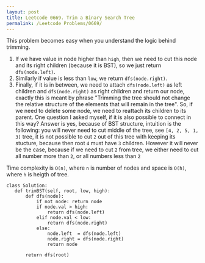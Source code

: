 ```yaml
---
layout: post
title: Leetcode 0669. Trim a Binary Search Tree
permalink: /Leetcode Problems/0669/
---
```


This problem becomes easy when you understand the logic behind trimming. 
 
 1. If we have value in node higher than `high`, then we need to cut this node and its right children (because it is BST), so we just return `dfs(node.left)`.
 2.  Similarly if value is less than `low`, we return `dfs(node.right)`. 
 3.  Finally, if it is in between, we need to attach `dfs(node.left)` as left children and `dfs(node.right)` as right children and return our node, exactly this is meant by phrase "Trimming the tree should not change the relative structure of the elements that will remain in the tree". So, if we need to delete some node, we need to reattach its children to its parent. One question I asked myself, if it is also possible to connect in this way? Answer is yes, because of BST structure, intuition is the following: you will never need to cut middle of the tree, see `[4, 2, 5, 1, 3]` tree, it is not possible to cut `2` out of this tree with keeping its stucture, because then root `4` must have `3` children. However it will never be the case, because if we need to cut `2` from tree, we either need to cut all number more than `2`, or all numbers less than `2`
   
 Time complexity is `O(n)`, where `n` is number of nodes and space is `O(h)`, where `h` is heigth of tree.
 
 ```
 class Solution:
    def trimBST(self, root, low, high):
        def dfs(node):
            if not node: return node
            if node.val > high:
                return dfs(node.left)
            elif node.val < low:
                return dfs(node.right)
            else:
                node.left  = dfs(node.left)
                node.right = dfs(node.right)
                return node
            
        return dfs(root)
```